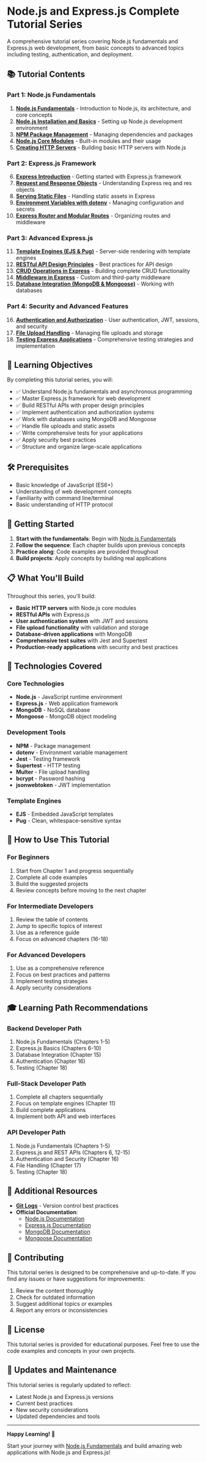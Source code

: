 # Node.js and Express.js Complete Tutorial Series

A comprehensive tutorial series covering Node.js fundamentals and Express.js web development, from basic concepts to advanced topics including testing, authentication, and deployment.

## 📚 Tutorial Contents

### Part 1: Node.js Fundamentals
1. **[Node.js Fundamentals](01-nodejs-fundamentals.md)** - Introduction to Node.js, its architecture, and core concepts
2. **[Node.js Installation and Basics](02-nodejs-installation-and-basics.md)** - Setting up Node.js development environment
3. **[NPM Package Management](03-npm-package-management.md)** - Managing dependencies and packages
4. **[Node.js Core Modules](04-nodejs-core-modules.md)** - Built-in modules and their usage
5. **[Creating HTTP Servers](05-creating-http-servers.md)** - Building basic HTTP servers with Node.js

### Part 2: Express.js Framework
6. **[Express Introduction](06-express-introduction.md)** - Getting started with Express.js framework
7. **[Request and Response Objects](07-request-response-objects.md)** - Understanding Express req and res objects
8. **[Serving Static Files](08-serving-static-files.md)** - Handling static assets in Express
9. **[Environment Variables with dotenv](09-environment-variables-dotenv.md)** - Managing configuration and secrets
10. **[Express Router and Modular Routes](10-express-router-modular-routes.md)** - Organizing routes and middleware

### Part 3: Advanced Express.js
11. **[Template Engines (EJS & Pug)](11-template-engines-ejs-pug.md)** - Server-side rendering with template engines
12. **[RESTful API Design Principles](12-restful-api-design-principles.md)** - Best practices for API design
13. **[CRUD Operations in Express](13-crud-operations-express.md)** - Building complete CRUD functionality
14. **[Middleware in Express](14-middleware-express.md)** - Custom and third-party middleware
15. **[Database Integration (MongoDB & Mongoose)](15-database-integration-mongodb-mongoose.md)** - Working with databases

### Part 4: Security and Advanced Features
16. **[Authentication and Authorization](16-authentication-authorization.md)** - User authentication, JWT, sessions, and security
17. **[File Upload Handling](17-file-upload-handling.md)** - Managing file uploads and storage
18. **[Testing Express Applications](18-testing-express-applications.md)** - Comprehensive testing strategies and implementation

## 🎯 Learning Objectives

By completing this tutorial series, you will:

- ✅ Understand Node.js fundamentals and asynchronous programming
- ✅ Master Express.js framework for web development
- ✅ Build RESTful APIs with proper design principles
- ✅ Implement authentication and authorization systems
- ✅ Work with databases using MongoDB and Mongoose
- ✅ Handle file uploads and static assets
- ✅ Write comprehensive tests for your applications
- ✅ Apply security best practices
- ✅ Structure and organize large-scale applications

## 🛠️ Prerequisites

- Basic knowledge of JavaScript (ES6+)
- Understanding of web development concepts
- Familiarity with command line/terminal
- Basic understanding of HTTP protocol

## 🚀 Getting Started

1. **Start with the fundamentals**: Begin with [Node.js Fundamentals](01-nodejs-fundamentals.md)
2. **Follow the sequence**: Each chapter builds upon previous concepts
3. **Practice along**: Code examples are provided throughout
4. **Build projects**: Apply concepts by building real applications

## 📋 What You'll Build

Throughout this series, you'll build:

- **Basic HTTP servers** with Node.js core modules
- **RESTful APIs** with Express.js
- **User authentication system** with JWT and sessions
- **File upload functionality** with validation and storage
- **Database-driven applications** with MongoDB
- **Comprehensive test suites** with Jest and Supertest
- **Production-ready applications** with security and best practices

## 🔧 Technologies Covered

### Core Technologies
- **Node.js** - JavaScript runtime environment
- **Express.js** - Web application framework
- **MongoDB** - NoSQL database
- **Mongoose** - MongoDB object modeling

### Development Tools
- **NPM** - Package management
- **dotenv** - Environment variable management
- **Jest** - Testing framework
- **Supertest** - HTTP testing
- **Multer** - File upload handling
- **bcrypt** - Password hashing
- **jsonwebtoken** - JWT implementation

### Template Engines
- **EJS** - Embedded JavaScript templates
- **Pug** - Clean, whitespace-sensitive syntax

## 📖 How to Use This Tutorial

### For Beginners
1. Start from Chapter 1 and progress sequentially
2. Complete all code examples
3. Build the suggested projects
4. Review concepts before moving to the next chapter

### For Intermediate Developers
1. Review the table of contents
2. Jump to specific topics of interest
3. Use as a reference guide
4. Focus on advanced chapters (16-18)

### For Advanced Developers
1. Use as a comprehensive reference
2. Focus on best practices and patterns
3. Implement testing strategies
4. Apply security considerations

## 🎓 Learning Path Recommendations

### Backend Developer Path
1. Node.js Fundamentals (Chapters 1-5)
2. Express.js Basics (Chapters 6-10)
3. Database Integration (Chapter 15)
4. Authentication (Chapter 16)
5. Testing (Chapter 18)

### Full-Stack Developer Path
1. Complete all chapters sequentially
2. Focus on template engines (Chapter 11)
3. Build complete applications
4. Implement both API and web interfaces

### API Developer Path
1. Node.js Fundamentals (Chapters 1-5)
2. Express.js and REST APIs (Chapters 6, 12-15)
3. Authentication and Security (Chapter 16)
4. File Handling (Chapter 17)
5. Testing (Chapter 18)

## 📝 Additional Resources

- **[Git Logs](GIT-LOGS-Node-Express.md)** - Version control best practices
- **Official Documentation**:
  - [Node.js Documentation](https://nodejs.org/docs/)
  - [Express.js Documentation](https://expressjs.com/)
  - [MongoDB Documentation](https://docs.mongodb.com/)
  - [Mongoose Documentation](https://mongoosejs.com/docs/)

## 🤝 Contributing

This tutorial series is designed to be comprehensive and up-to-date. If you find any issues or have suggestions for improvements:

1. Review the content thoroughly
2. Check for outdated information
3. Suggest additional topics or examples
4. Report any errors or inconsistencies

## 📄 License

This tutorial series is provided for educational purposes. Feel free to use the code examples and concepts in your own projects.

## 🔄 Updates and Maintenance

This tutorial series is regularly updated to reflect:
- Latest Node.js and Express.js versions
- Current best practices
- New security considerations
- Updated dependencies and tools

---

**Happy Learning! 🚀**

Start your journey with [Node.js Fundamentals](01-nodejs-fundamentals.md) and build amazing web applications with Node.js and Express.js!